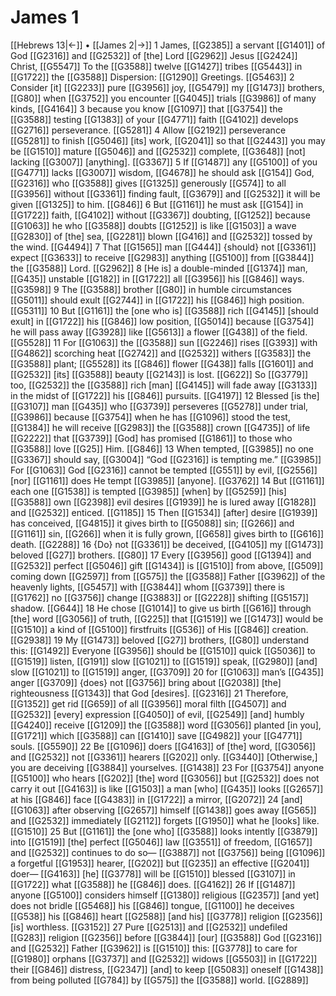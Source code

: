 # James 1
[[Hebrews 13|←]] • [[James 2|→]]
1 James, [[G2385]] a servant [[G1401]] of God [[G2316]] and [[G2532]] of [the] Lord [[G2962]] Jesus [[G2424]] Christ, [[G5547]] To the [[G3588]] twelve [[G1427]] tribes [[G5443]] in [[G1722]] the [[G3588]] Dispersion: [[G1290]] Greetings. [[G5463]] 
2 Consider [it] [[G2233]] pure [[G3956]] joy, [[G5479]] my [[G1473]] brothers, [[G80]] when [[G3752]] you encounter [[G4045]] trials [[G3986]] of many kinds, [[G4164]] 
3 because you know [[G1097]] that [[G3754]] the [[G3588]] testing [[G1383]] of your [[G4771]] faith [[G4102]] develops [[G2716]] perseverance. [[G5281]] 
4 Allow [[G2192]] perseverance [[G5281]] to finish [[G5046]] [its] work, [[G2041]] so that [[G2443]] you may be [[G1510]] mature [[G5046]] and [[G2532]] complete, [[G3648]] [not] lacking [[G3007]] [anything]. [[G3367]] 
5 If [[G1487]] any [[G5100]] of you [[G4771]] lacks [[G3007]] wisdom, [[G4678]] he should ask [[G154]] God, [[G2316]] who [[G3588]] gives [[G1325]] generously [[G574]] to all [[G3956]] without [[G3361]] finding fault, [[G3679]] and [[G2532]] it will be given [[G1325]] to him. [[G846]] 
6 But [[G1161]] he must ask [[G154]] in [[G1722]] faith, [[G4102]] without [[G3367]] doubting, [[G1252]] because [[G1063]] he who [[G3588]] doubts [[G1252]] is like [[G1503]] a wave [[G2830]] of [the] sea, [[G2281]] blown [[G416]] and [[G2532]] tossed by the wind. [[G4494]] 
7 That [[G1565]] man [[G444]] {should} not [[G3361]] expect [[G3633]] to receive [[G2983]] anything [[G5100]] from [[G3844]] the [[G3588]] Lord. [[G2962]] 
8 [He is] a double-minded [[G1374]] man, [[G435]] unstable [[G182]] in [[G1722]] all [[G3956]] his [[G846]] ways. [[G3598]] 
9 The [[G3588]] brother [[G80]] in humble circumstances [[G5011]] should exult [[G2744]] in [[G1722]] his [[G846]] high position. [[G5311]] 
10 But [[G1161]] the [one who is] [[G3588]] rich [[G4145]] [should exult] in [[G1722]] his [[G846]] low position, [[G5014]] because [[G3754]] he will pass away [[G3928]] like [[G5613]] a flower [[G438]] of the field. [[G5528]] 
11 For [[G1063]] the [[G3588]] sun [[G2246]] rises [[G393]] with [[G4862]] scorching heat [[G2742]] and [[G2532]] withers [[G3583]] the [[G3588]] plant; [[G5528]] its [[G846]] flower [[G438]] falls [[G1601]] and [[G2532]] [its] [[G3588]] beauty [[G2143]] is lost. [[G622]] So [[G3779]] too, [[G2532]] the [[G3588]] rich [man] [[G4145]] will fade away [[G3133]] in the midst of [[G1722]] his [[G846]] pursuits. [[G4197]] 
12 Blessed [is the] [[G3107]] man [[G435]] who [[G3739]] perseveres [[G5278]] under trial, [[G3986]] because [[G3754]] when he has [[G1096]] stood the test, [[G1384]] he will receive [[G2983]] the [[G3588]] crown [[G4735]] of life [[G2222]] that [[G3739]] [God] has promised [[G1861]] to those who [[G3588]] love [[G25]] Him. [[G846]] 
13 When tempted, [[G3985]] no one [[G3367]] should say, [[G3004]] “God [[G2316]] is tempting me.” [[G3985]] For [[G1063]] God [[G2316]] cannot be tempted [[G551]] by evil, [[G2556]] [nor] [[G1161]] does He tempt [[G3985]] [anyone]. [[G3762]] 
14 But [[G1161]] each one [[G1538]] is tempted [[G3985]] [when] by [[G5259]] [his] [[G3588]] own [[G2398]] evil desires [[G1939]] he is lured away [[G1828]] and [[G2532]] enticed. [[G1185]] 
15 Then [[G1534]] [after] desire [[G1939]] has conceived, [[G4815]] it gives birth to [[G5088]] sin; [[G266]] and [[G1161]] sin, [[G266]] when it is fully grown, [[G658]] gives birth to [[G616]] death. [[G2288]] 
16 {Do} not [[G3361]] be deceived, [[G4105]] my [[G1473]] beloved [[G27]] brothers. [[G80]] 
17 Every [[G3956]] good [[G1394]] and [[G2532]] perfect [[G5046]] gift [[G1434]] is [[G1510]] from above, [[G509]] coming down [[G2597]] from [[G575]] the [[G3588]] Father [[G3962]] of the heavenly lights, [[G5457]] with [[G3844]] whom [[G3739]] there is [[G1762]] no [[G3756]] change [[G3883]] or [[G2228]] shifting [[G5157]] shadow. [[G644]] 
18 He chose [[G1014]] to give us birth [[G616]] through [the] word [[G3056]] of truth, [[G225]] that [[G1519]] we [[G1473]] would be [[G1510]] a kind of [[G5100]] firstfruits [[G536]] of His [[G846]] creation. [[G2938]] 
19 My [[G1473]] beloved [[G27]] brothers, [[G80]] understand this: [[G1492]] Everyone [[G3956]] should be [[G1510]] quick [[G5036]] to [[G1519]] listen, [[G191]] slow [[G1021]] to [[G1519]] speak, [[G2980]] [and] slow [[G1021]] to [[G1519]] anger, [[G3709]] 
20 for [[G1063]] man’s [[G435]] anger [[G3709]] {does} not [[G3756]] bring about [[G2038]] [the] righteousness [[G1343]] that God [desires]. [[G2316]] 
21 Therefore, [[G1352]] get rid [[G659]] of all [[G3956]] moral filth [[G4507]] and [[G2532]] [every] expression [[G4050]] of evil, [[G2549]] [and] humbly [[G4240]] receive [[G1209]] the [[G3588]] word [[G3056]] planted [in you], [[G1721]] which [[G3588]] can [[G1410]] save [[G4982]] your [[G4771]] souls. [[G5590]] 
22 Be [[G1096]] doers [[G4163]] of [the] word, [[G3056]] and [[G2532]] not [[G3361]] hearers [[G202]] only. [[G3440]] [Otherwise,] you are deceiving [[G3884]] yourselves. [[G1438]] 
23 For [[G3754]] anyone [[G5100]] who hears [[G202]] [the] word [[G3056]] but [[G2532]] does not carry it out [[G4163]] is like [[G1503]] a man [who] [[G435]] looks [[G2657]] at his [[G846]] face [[G4383]] in [[G1722]] a mirror, [[G2072]] 
24 [and] [[G1063]] after observing [[G2657]] himself [[G1438]] goes away [[G565]] and [[G2532]] immediately [[G2112]] forgets [[G1950]] what he [looks] like. [[G1510]] 
25 But [[G1161]] the [one who] [[G3588]] looks intently [[G3879]] into [[G1519]] [the] perfect [[G5046]] law [[G3551]] of freedom, [[G1657]] and [[G2532]] continues to do so— [[G3887]] not [[G3756]] being [[G1096]] a forgetful [[G1953]] hearer, [[G202]] but [[G235]] an effective [[G2041]] doer— [[G4163]] [he] [[G3778]] will be [[G1510]] blessed [[G3107]] in [[G1722]] what [[G3588]] he [[G846]] does. [[G4162]] 
26 If [[G1487]] anyone [[G5100]] considers himself [[G1380]] religious [[G2357]] [and yet] does not bridle [[G5468]] his [[G846]] tongue, [[G1100]] he deceives [[G538]] his [[G846]] heart [[G2588]] [and his] [[G3778]] religion [[G2356]] [is] worthless. [[G3152]] 
27 Pure [[G2513]] and [[G2532]] undefiled [[G283]] religion [[G2356]] before [[G3844]] [our] [[G3588]] God [[G2316]] and [[G2532]] Father [[G3962]] is [[G1510]] this: [[G3778]] to care for [[G1980]] orphans [[G3737]] and [[G2532]] widows [[G5503]] in [[G1722]] their [[G846]] distress, [[G2347]] [and] to keep [[G5083]] oneself [[G1438]] from being polluted [[G784]] by [[G575]] the [[G3588]] world. [[G2889]] 
